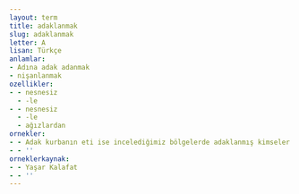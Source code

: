 ```yaml
---
layout: term
title: adaklanmak
slug: adaklanmak
letter: A
lisan: Türkçe
anlamlar:
- Adına adak adanmak
- nişanlanmak
ozellikler:
- - nesnesiz
  - -le
- - nesnesiz
  - -le
  - ağızlardan
ornekler:
- - Adak kurbanın eti ise incelediğimiz bölgelerde adaklanmış kimseler tarafından yenmez...
- - ''
orneklerkaynak:
- - Yaşar Kalafat
- - ''
---
```

